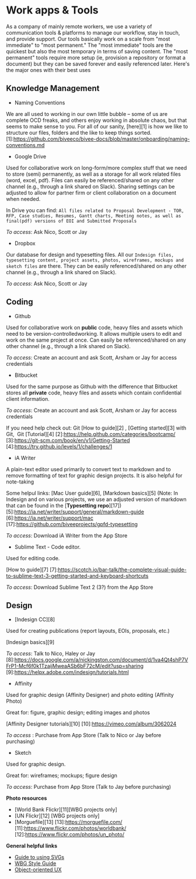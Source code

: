 # Work apps & Tools

As a company of mainly remote workers, we use a variety of communication tools & platforms to manage our workflow, stay in touch, and provide support. Our tools basically work on a scale from "most immediate" to "most permanent." The "most immediate" tools are the quickest but also the most temporary in terms of saving content. The "most permanent" tools require more setup (ie, provision a repository or format a document) but they can be saved forever and easily referenced later. Here's the major ones with their best uses

## Knowledge Management

* Naming Conventions

We are all used to working in our own little bubble – some of us are complete OCD freaks, and others enjoy working in absolute chaos, but that seems to make sense to you. For all of our sanity, [here][1] is how we like to structure our files, folders and the like to keep things sorted.
[1]:https://github.com/biveeco/bivee-docs/blob/master/onboarding/naming-conventions.md
* Google Drive

Used for collaborative work on long-form/more complex stuff that we need to store (semi) permanently, as well as a storage for all work related files (word, excel, pdf). Files can easily be referenced/shared on any other channel (e.g., through a link shared on Slack). Sharing settings can be adjusted to allow for partner firm or client collaboration on a document when needed. 

In Drive you can find: `All files related to Proposal Development - TOR, RFP, Case studies, Resumes, Gantt charts, Meeting notes, as well as final(pdf) versions of EOI and Submitted Proposals`

_To access_: Ask Nico, Scott or Jay

* Dropbox

Our database for design and typesetting files. All our `Indesign files, typesetting content, project assets, photos, wireframes, mockups and sketch files` are there. They can be easily referenced/shared on any other channel (e.g., through a link shared on Slack). 

_To access_: Ask Nico, Scott or Jay

## Coding

* Github

Used for collaborative work on **public** code, heavy files and assets which need to be version-controlledworking. It allows multiple users to edit and work on the same project at once. Can easily be referenced/shared on any other channel (e.g., through a link shared on Slack). 

_To access_: Create an account and ask Scott, Arsham or Jay for access credentials 

* Bitbucket 

Used for the same purpose as Github with the difference that Bitbucket stores all **private** code, heavy files and assets which contain confidential client information. 

_To access_: Create an account and ask Scott, Arsham or Jay for access credentials 

If you need help check out:  Git [How to guide][2] , [Getting started][3] with Git,  Git [Tutorial][4]
[2]:https://help.github.com/categories/bootcamp/
[3]:https://git-scm.com/book/en/v1/Getting-Started
[4]:https://try.github.io/levels/1/challenges/1

* iA Writer

A plain-text editor used primarily to convert text to markdown and to remove formatting of text for graphic design projects. It is also helpful for note-taking

Some helpul links: [Mac User guide][6], [Markdown basics][5]
(Note: In Indesign and on various projects, we use an adjusted version of markdown that can be found in the [**Typesetting repo**][17])
[5]:https://ia.net/writer/support/general/markdown-guide
[6]:https://ia.net/writer/support/mac
[17]:https://github.com/biveeprojects/gpfd-typesetting

_To access_: Download iA Writer from the App Store

* Sublime Text - Code editor.

Used for editing code. 

[How to guide][7]
[7]:https://scotch.io/bar-talk/the-complete-visual-guide-to-sublime-text-3-getting-started-and-keyboard-shortcuts

_To access_: Download Sublime Text 2 (3?) from the App Store

## Design

* [Indesign CC][8]

Used for creating publications (report layouts, EOIs, proposals, etc.)

[Indesign basics][9] 

_To access_: Talk to Nico, Haley or Jay 
[8]:https://docs.google.com/a/nickingston.com/document/d/1va4Qt4shP7VFrP1-Mcf6f0k1TzaijMweaASb6bF72cM/edit?usp=sharing
[9]:https://helpx.adobe.com/indesign/tutorials.html
  
* Affinity

Used for graphic design (Affinity Designer) and photo editing (Affinity Photo)

Great for: figure, graphic design; editing images and photos

[Affinity Designer tutorials][10]
[10]:https://vimeo.com/album/3062024

_To access_ : Purchase from App Store (Talk to Nico or Jay before purchasing)
    
* Sketch

Used for graphic design.

Great for: wireframes; mockups; figure design
      
_To access_: Purchase from App Store (Talk to Jay before purchasing)

**Photo resources**

- [World Bank Flickr][11][WBG projects only]
- [UN Flickr][12] [WBG projects only]
- [Morguefile][13]
[13]:https://morguefile.com/
[11]:https://www.flickr.com/photos/worldbank/
[12]:https://www.flickr.com/photos/un_photo/

**General helpful links**

- [Guide to using SVGs][14]
- [WBG Style Guide][15]
- [Object-oriented UX][16]
  
[14]:http://www.webdesignerdepot.com/2015/01/the-ultimate-guide-to-svg/
[15]:http://siteresources.worldbank.org/EXTWAT/Resources/wbstyleguide.pdf
[16]:http://alistapart.com/article/object-oriented-ux
